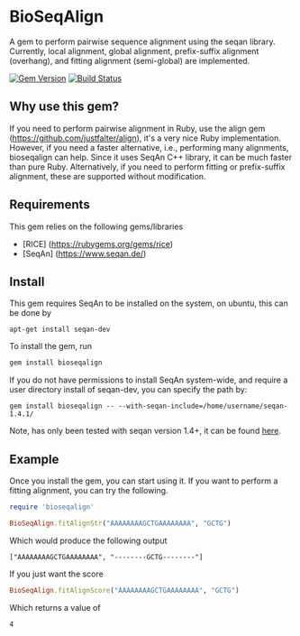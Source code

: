 # BioSeqAlign
A gem to perform pairwise sequence alignment using the seqan library. Currently, local alignment, global alignment, prefix-suffix alignment (overhang), and fitting alignment (semi-global) are implemented.

[![Gem Version](https://badge.fury.io/rb/bioseqalign.svg)](http://badge.fury.io/rb/bioseqalign)
[![Build Status](https://travis-ci.org/stefrb/bioseqalign.png)](http://travis-ci.org/stefrb/bioseqalign)

## Why use this gem?
If you need to perform pairwise alignment in Ruby, use the align gem (https://github.com/justfalter/align), it's a very nice Ruby implementation. However, if you need a faster alternative, i.e., performing many alignments, bioseqalign can help. Since it uses SeqAn C++ library, it can be much faster than pure Ruby. Alternatively, if you need to perform fitting or prefix-suffix alignment, these are supported without modification.

## Requirements

This gem relies on the following gems/libraries
* [RICE] (https://rubygems.org/gems/rice)
* [SeqAn] (https://www.seqan.de/)

## Install

This gem requires SeqAn to be installed on the system, on ubuntu, this can be done by

```
apt-get install seqan-dev
```

To install the gem, run

```ruby
gem install bioseqalign
```

If you do not have permissions to install SeqAn system-wide, and require a user directory install of seqan-dev, you can specify the path by:

```
gem install bioseqalign -- --with-seqan-include=/home/username/seqan-1.4.1/
```

Note, has only been tested with seqan version 1.4+, it can be found [here](https://www.seqan.de/downloads/?did=31).

## Example
Once you install the gem, you can start using it. If you want to perform a fitting alignment, you can try the following.

```ruby    
require 'bioseqalign'

BioSeqAlign.fitAlignStr("AAAAAAAAGCTGAAAAAAAA", "GCTG")
```

Which would produce the following output
  
    ["AAAAAAAAGCTGAAAAAAAA", "--------GCTG--------"]

If you just want the score

```ruby
BioSeqAlign.fitAlignScore("AAAAAAAAGCTGAAAAAAAA", "GCTG")
```

Which returns a value of

    4

